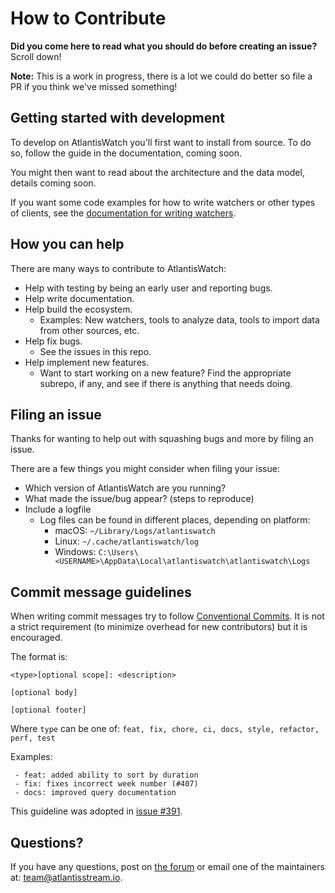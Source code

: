 How to Contribute
=================

**Did you come here to read what you should do before creating an issue?** Scroll down!

**Note:** This is a work in progress, there is a lot we could do better so file a PR if you think we've missed something!


## Getting started with development

To develop on AtlantisWatch you'll first want to install from source. To do so, follow the guide in the documentation, coming soon.

You might then want to read about the architecture and the data model, details coming soon.

If you want some code examples for how to write watchers or other types of clients, see the [documentation for writing watchers](https://activitywatch.readthedocs.io/en/latest/writing-watchers.html).


## How you can help

There are many ways to contribute to AtlantisWatch:

 - Help with testing by being an early user and reporting bugs.
 - Help write documentation.
 - Help build the ecosystem.
   - Examples: New watchers, tools to analyze data, tools to import data from other sources, etc.
 - Help fix bugs.
   - See the issues in this repo.
 - Help implement new features.
   - Want to start working on a new feature? Find the appropriate subrepo, if any, and see if there is anything that needs doing.

## Filing an issue

Thanks for wanting to help out with squashing bugs and more by filing an issue.

There are a few things you might consider when filing your issue:

 - Which version of AtlantisWatch are you running? 
 - What made the issue/bug appear? (steps to reproduce)
 - Include a logfile
   - Log files can be found in different places, depending on platform:
     - macOS: `~/Library/Logs/atlantiswatch`
     - Linux: `~/.cache/atlantiswatch/log`
     - Windows: `C:\Users\<USERNAME>\AppData\Local\atlantiswatch\atlantiswatch\Logs`
     

## Commit message guidelines

When writing commit messages try to follow [Conventional Commits](https://www.conventionalcommits.org/). It is not a strict requirement (to minimize overhead for new contributors) but it is encouraged.

The format is: 

```
<type>[optional scope]: <description>

[optional body]

[optional footer]
```

Where `type` can be one of: `feat, fix, chore, ci, docs, style, refactor, perf, test`

Examples:

```
 - feat: added ability to sort by duration
 - fix: fixes incorrect week number (#407)
 - docs: improved query documentation 
```

This guideline was adopted in [issue #391](https://github.com/ActivityWatch/activitywatch/issues/391).


## Questions?

If you have any questions, post on [the forum](https://forum.activitywatch.net/) or email one of the maintainers at: [team@atlantisstream.io](mailto:team@atlantisstream.io).
